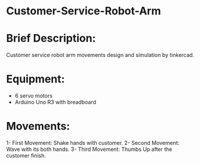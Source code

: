 # Customer-Service-Robot-Arm

# Brief Description: 
Customer service robot arm movements design and simulation by tinkercad.

# Equipment:
- 6 servo motors 
- Arduino Uno R3 with breadboard

# Movements: 
1- First Movement: Shake hands with customer. 
2- Second Movement: Wave with its both hands.
3- Third Movement: Thumbs Up after the customer finish.
